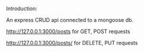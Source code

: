 Introduction:

An express CRUD api connected to a mongoose db. 


http://127.0.0.1:3000/posts for GET, POST requests

http://127.0.0.1:3000/posts/<id> for DELETE, PUT requests

